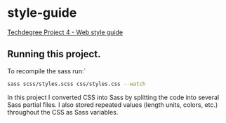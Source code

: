 # style-guide

[Techdegree Project 4 - Web style guide](https://gracemarsh.github.io/style-guide/)

## Running this project.

To recompile the sass run:`

```bash
sass scss/styles.scss css/styles.css --watch
```

In this project I converted CSS into Sass by splitting the code into several Sass partial files. I also stored repeated values (length units, colors, etc.) throughout the CSS as Sass variables.
